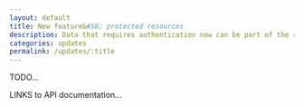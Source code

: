 ```yaml
---
layout: default
title: New feature&#58; protected resources
description: Data that requires authentication now can be part of the registry with correct metadata.
categories: updates
permalink: /updates/:title
---
```




<!--more-->

TODO...

LINKS to API documentation...